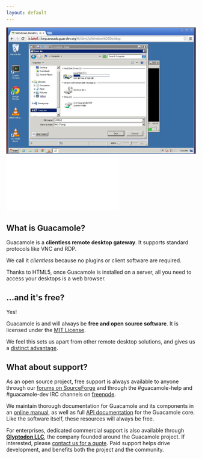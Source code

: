 ```yaml
---
layout: default
---
```


<!-- Demo Video -->
<div class="hook">
    <div class="demo">
        <img class="thumbnail" src="/images/demo-thumbnail.jpg" alt="Screenshot of Guacamole 0.9.4"/>
         <iframe
            src="//player.vimeo.com/video/116207678?title=0&amp;byline=0&amp;portrait=0"
            frameborder="0" webkitallowfullscreen mozallowfullscreen allowfullscreen></iframe>
    </div>
</div>

What is Guacamole?
------------------------------

Guacamole is a **clientless remote desktop gateway**. It supports standard protocols like VNC and RDP.

We call it _clientless_ because no plugins or client software are required.

Thanks to HTML5, once Guacamole is installed on a server, all you need to access your desktops is a web browser.

...and it's free?
---------------------

Yes!

Guacamole is and will always be **free and open source software**. It is licensed under the [MIT License](http://opensource.org/licenses/MIT).

We feel this sets us apart from other remote desktop solutions, and gives us a [distinct advantage](/open-source).

What about support?
------------------------------

As an open source project, free support is always available to anyone through our [forums on SourceForge](https://sourceforge.net/p/guacamole/discussion/) and through the #guacamole-help and #guacamole-dev IRC channels on [freenode](http://freenode.net/).

We maintain thorough documentation for Guacamole and its components in an [online manual](/doc/gug/), as well as full [API documentation](/api-documentation) for the Guacamole core. Like the software itself, these resources will always be free.

For enterprises, dedicated commercial support is also available through **[Glyptodon LLC](http://glyptodon.org/)**, the company founded around the Guacamole project. If interested, please <a href="mailto:contact@glyptodon.org" class="piwik_link" onclick="piwikTracker.trackGoal(8)">contact us for a quote</a>. Paid support helps drive development, and benefits both the project and the community.

